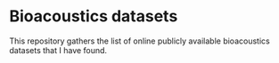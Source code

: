 # Bioacoustics datasets
This repository gathers the list of online publicly available bioacoustics datasets that I have found. 
